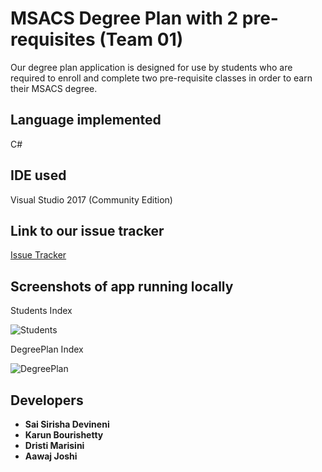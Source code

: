# MSACS Degree Plan with 2 pre-requisites (Team 01)

Our degree plan application is designed for use by students who are required to enroll and complete two pre-requisite classes in order to earn their MSACS degree. 

## Language implemented 

C#

## IDE used

Visual Studio 2017 (Community Edition)

## Link to our issue tracker

[Issue Tracker](https://github.com/DevineniSirisha/MSACSDegreePlan/issues)

## Screenshots of app running locally 

Students Index  

![Students](https://user-images.githubusercontent.com/31771293/54783017-4e54f100-4bee-11e9-9e62-415dbb81941e.PNG)  

DegreePlan Index  

![DegreePlan](https://user-images.githubusercontent.com/31771293/54783142-98d66d80-4bee-11e9-8e9a-0fc9ccafd8e3.PNG)  

## Developers
- **Sai Sirisha Devineni**  
- **Karun Bourishetty**  
- **Dristi Marisini**  
- **Aawaj Joshi**  
